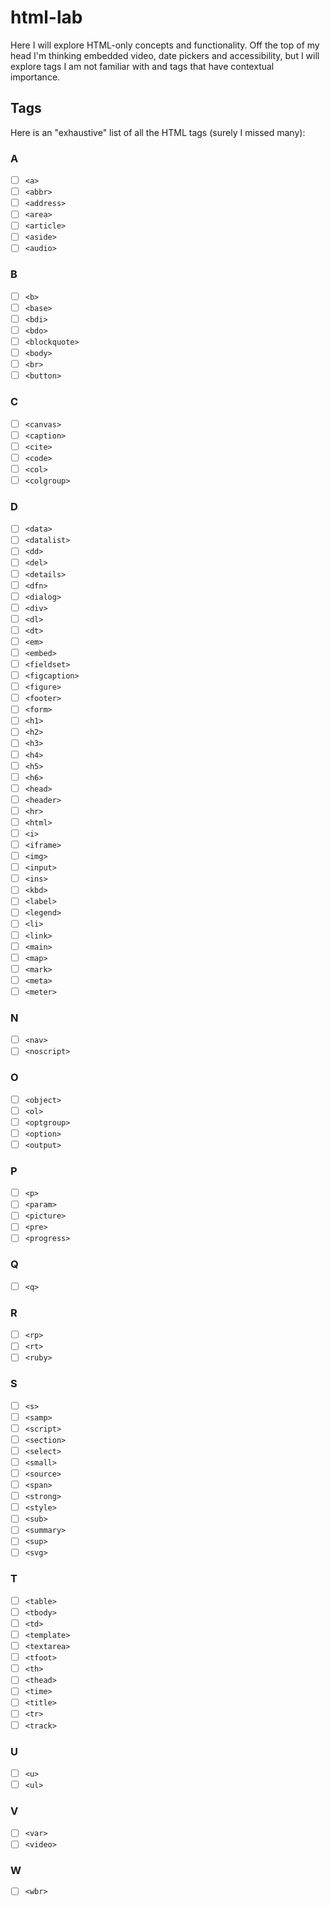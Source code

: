 # html-lab

Here I will explore HTML-only concepts and functionality.  Off the top of my head I'm thinking embedded video, date pickers and accessibility, but I will explore tags I am not familiar with and tags that have contextual importance.

## Tags

Here is an "exhaustive" list of all the HTML tags (surely I missed many):

### A

- [ ] `<a>`
- [ ] `<abbr>`
- [ ] `<address>`
- [ ] `<area>`
- [ ] `<article>`
- [ ] `<aside>`
- [ ] `<audio>`

### B

- [ ] `<b>`
- [ ] `<base>`
- [ ] `<bdi>`
- [ ] `<bdo>`
- [ ] `<blockquote>`
- [ ] `<body>`
- [ ] `<br>`
- [ ] `<button>`

### C

- [ ] `<canvas>`
- [ ] `<caption>`
- [ ] `<cite>`
- [ ] `<code>`
- [ ] `<col>`
- [ ] `<colgroup>`

### D

- [ ] `<data>`
- [ ] `<datalist>`
- [ ] `<dd>`
- [ ] `<del>`
- [ ] `<details>`
- [ ] `<dfn>`
- [ ] `<dialog>`
- [ ] `<div>`
- [ ] `<dl>`
- [ ] `<dt>`
- [ ] `<em>`
- [ ] `<embed>`
- [ ] `<fieldset>`
- [ ] `<figcaption>`
- [ ] `<figure>`
- [ ] `<footer>`
- [ ] `<form>`
- [ ] `<h1>`
- [ ] `<h2>`
- [ ] `<h3>`
- [ ] `<h4>`
- [ ] `<h5>`
- [ ] `<h6>`
- [ ] `<head>`
- [ ] `<header>`
- [ ] `<hr>`
- [ ] `<html>`
- [ ] `<i>`
- [ ] `<iframe>`
- [ ] `<img>`
- [ ] `<input>`
- [ ] `<ins>`
- [ ] `<kbd>`
- [ ] `<label>`
- [ ] `<legend>`
- [ ] `<li>`
- [ ] `<link>`
- [ ] `<main>`
- [ ] `<map>`
- [ ] `<mark>`
- [ ] `<meta>`
- [ ] `<meter>`

### N

- [ ] `<nav>`
- [ ] `<noscript>`

### O

- [ ] `<object>`
- [ ] `<ol>`
- [ ] `<optgroup>`
- [ ] `<option>`
- [ ] `<output>`

### P

- [ ] `<p>`
- [ ] `<param>`
- [ ] `<picture>`
- [ ] `<pre>`
- [ ] `<progress>`

### Q

- [ ] `<q>`

### R

- [ ] `<rp>`
- [ ] `<rt>`
- [ ] `<ruby>`

### S

- [ ] `<s>`
- [ ] `<samp>`
- [ ] `<script>`
- [ ] `<section>`
- [ ] `<select>`
- [ ] `<small>`
- [ ] `<source>`
- [ ] `<span>`
- [ ] `<strong>`
- [ ] `<style>`
- [ ] `<sub>`
- [ ] `<summary>`
- [ ] `<sup>`
- [ ] `<svg>`

### T

- [ ] `<table>`
- [ ] `<tbody>`
- [ ] `<td>`
- [ ] `<template>`
- [ ] `<textarea>`
- [ ] `<tfoot>`
- [ ] `<th>`
- [ ] `<thead>`
- [ ] `<time>`
- [ ] `<title>`
- [ ] `<tr>`
- [ ] `<track>`

### U

- [ ] `<u>`
- [ ] `<ul>`

### V

- [ ] `<var>`
- [ ] `<video>`

### W

- [ ] `<wbr>`

